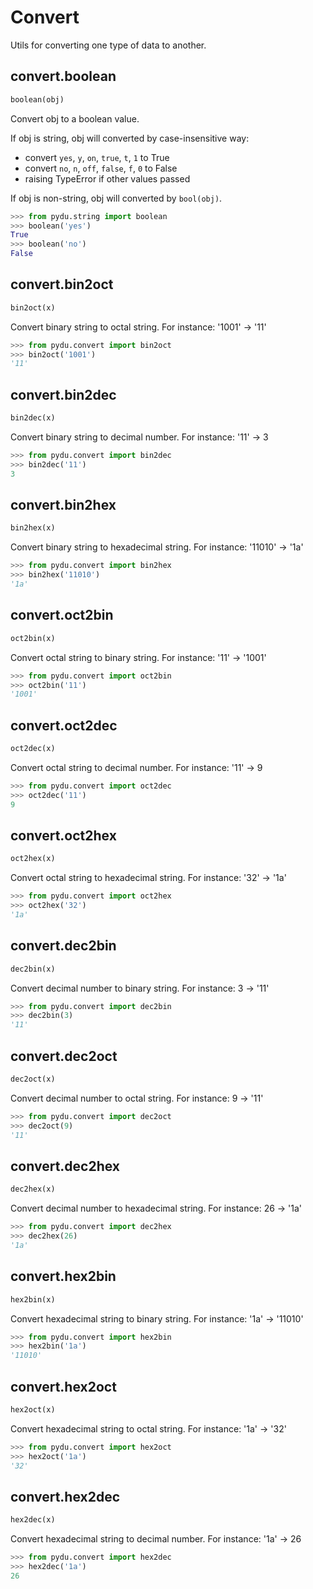 # Convert

Utils for converting one type of data to another.


## convert.boolean
```python
boolean(obj)
```

Convert obj to a boolean value.

If obj is string, obj will converted by case-insensitive way:

* convert `yes`, `y`, `on`, `true`, `t`, `1` to True
* convert `no`, `n`, `off`, `false`, `f`, `0` to False
* raising TypeError if other values passed

If obj is non-string, obj will converted by `bool(obj)`.

```python
>>> from pydu.string import boolean
>>> boolean('yes')
True
>>> boolean('no')
False
```


## convert.bin2oct
```python
bin2oct(x)
```

Convert binary string to octal string.
For instance: '1001' -> '11'

```python
>>> from pydu.convert import bin2oct
>>> bin2oct('1001')
'11'
```


## convert.bin2dec
```python
bin2dec(x)
```

Convert binary string to decimal number.
For instance: '11' -> 3

```python
>>> from pydu.convert import bin2dec
>>> bin2dec('11')
3
```


## convert.bin2hex
```python
bin2hex(x)
```

Convert binary string to hexadecimal string.
For instance: '11010' -> '1a'

```python
>>> from pydu.convert import bin2hex
>>> bin2hex('11010')
'1a'
```


## convert.oct2bin
```python
oct2bin(x)
```

Convert octal string to binary string.
For instance: '11' -> '1001'

```python
>>> from pydu.convert import oct2bin
>>> oct2bin('11')
'1001'
```


## convert.oct2dec
```python
oct2dec(x)
```

Convert octal string to decimal number.
For instance: '11' -> 9

```python
>>> from pydu.convert import oct2dec
>>> oct2dec('11')
9
```


## convert.oct2hex
```python
oct2hex(x)
```

Convert octal string to hexadecimal string.
For instance: '32' -> '1a'

```python
>>> from pydu.convert import oct2hex
>>> oct2hex('32')
'1a'
```


## convert.dec2bin
```python
dec2bin(x)
```

Convert decimal number to binary string.
For instance: 3 -> '11'

```python
>>> from pydu.convert import dec2bin
>>> dec2bin(3)
'11'
```


## convert.dec2oct
```python
dec2oct(x)
```

Convert decimal number to octal string.
For instance: 9 -> '11'

```python
>>> from pydu.convert import dec2oct
>>> dec2oct(9)
'11'
```


## convert.dec2hex
```python
dec2hex(x)
```

Convert decimal number to hexadecimal string.
For instance: 26 -> '1a'

```python
>>> from pydu.convert import dec2hex
>>> dec2hex(26)
'1a'
```


## convert.hex2bin
```python
hex2bin(x)
```

Convert hexadecimal string to binary string.
For instance: '1a' -> '11010'

```python
>>> from pydu.convert import hex2bin
>>> hex2bin('1a')
'11010'
```


## convert.hex2oct
```python
hex2oct(x)
```

Convert hexadecimal string to octal string.
For instance: '1a' -> '32'

```python
>>> from pydu.convert import hex2oct
>>> hex2oct('1a')
'32'
```


## convert.hex2dec
```python
hex2dec(x)
```

Convert hexadecimal string to decimal number.
For instance: '1a' -> 26

```python
>>> from pydu.convert import hex2dec
>>> hex2dec('1a')
26
```